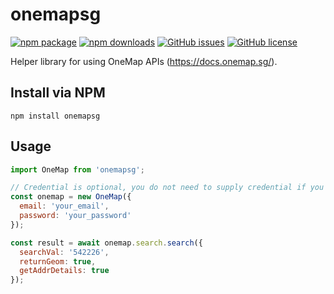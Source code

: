 # **onemapsg**

[![npm package](https://img.shields.io/npm/v/onemapsg)](https://www.npmjs.com/package/onemapsg)
[![npm downloads](https://img.shields.io/npm/dt/onemapsg)](https://www.npmjs.com/package/onemapsg)
[![GitHub issues](https://img.shields.io/github/issues/ahzhezhe/onemapsg)](https://github.com/ahzhezhe/onemapsg/issues)
[![GitHub license](https://img.shields.io/github/license/ahzhezhe/onemapsg)](https://github.com/ahzhezhe/onemapsg/blob/master/LICENSE)

Helper library for using OneMap APIs (https://docs.onemap.sg/).

## **Install via NPM**

```
npm install onemapsg
```

## **Usage**

```javascript
import OneMap from 'onemapsg';

// Credential is optional, you do not need to supply credential if you are using common APIs only.
const onemap = new OneMap({
  email: 'your_email',
  password: 'your_password'
});

const result = await onemap.search.search({
  searchVal: '542226',
  returnGeom: true,
  getAddrDetails: true
});
```
